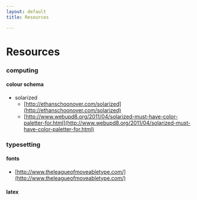 ```yaml
---
layout: default
title: Resources

---
```


# Resources

### computing

#### colour schema
 - solarized
    - [http://ethanschoonover.com/solarized](http://ethanschoonover.com/solarized)
    - [http://www.webupd8.org/2011/04/solarized-must-have-color-paletter-for.html](http://www.webupd8.org/2011/04/solarized-must-have-color-paletter-for.html)



### typesetting

#### fonts
 - [http://www.theleagueofmoveabletype.com/](http://www.theleagueofmoveabletype.com/)


#### latex



